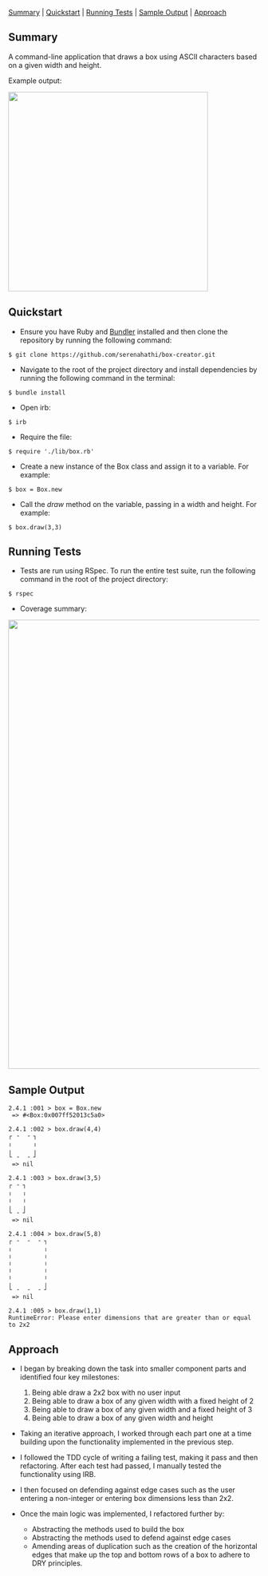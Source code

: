 

[Summary](#summary) | [Quickstart](#quickstart) | [Running Tests](#running-tests) | [Sample Output](#sample-output) | [Approach](#approach)

<a id ="#summary"></a>

## Summary

A command-line application that draws a box using ASCII characters based on a given width and height.

Example output: 

<img width = "400" src="https://user-images.githubusercontent.com/29439776/39396099-c472ee70-4adf-11e8-92de-9d86ba3f4b0e.png">



<a id ="#quickstart"></a>

## Quickstart

- Ensure you have Ruby and [Bundler](http://bundler.io/) installed and then clone the repository by running the following command:

```
$ git clone https://github.com/serenahathi/box-creator.git
```

* Navigate to the root of the project directory and install dependencies by running the following command in the terminal:

```
$ bundle install
```


* Open irb: 

```
$ irb
```

* Require the file:

```
$ require './lib/box.rb'
```

* Create a new instance of the Box class and assign it to a variable. For example:

```
$ box = Box.new
```

* Call the *draw* method on the variable, passing in a width and height. For example:

```
$ box.draw(3,3)
```


<a id ="#running-tests"></a>

## Running Tests

- Tests are run using RSpec. To run the entire test suite, run the following command in the root of the project directory:

```
$ rspec
```

- Coverage summary:

<img width = "900" src="https://user-images.githubusercontent.com/29439776/39401742-b8c6e670-4b44-11e8-8049-75c5567a5176.png">


<a id ="#sample-output"></a>

## Sample Output

```
2.4.1 :001 > box = Box.new
 => #<Box:0x007ff52013c5a0>

2.4.1 :002 > box.draw(4,4)
┌ ╶  ╶ ┐
╷      ╷
╷      ╷
└ ╶  ╶ ┘
 => nil

2.4.1 :003 > box.draw(3,5)
┌ ╶ ┐
╷   ╷
╷   ╷
╷   ╷
└ ╶ ┘
 => nil

2.4.1 :004 > box.draw(5,8)
┌ ╶  ╶  ╶ ┐
╷         ╷
╷         ╷
╷         ╷
╷         ╷
╷         ╷
╷         ╷
└ ╶  ╶  ╶ ┘
 => nil

2.4.1 :005 > box.draw(1,1)
RuntimeError: Please enter dimensions that are greater than or equal to 2x2
```

<a id ="#approach"></a>

## Approach

- I began by breaking down the task into smaller component parts and identified four key milestones:
  1. Being able draw a 2x2 box with no user input
  2. Being able to draw a box of any given width with a fixed height of 2
  3. Being able to draw a box of any given width and a fixed height of 3
  4. Being able to draw a box of any given width and height

- Taking an iterative approach, I worked through each part one at a time building upon the functionality implemented in the previous step.

- I followed the TDD cycle of writing a failing test, making it pass and then refactoring. After each test had passed, I manually tested the functionality using IRB.

- I then focused on defending against edge cases such as the user entering a non-integer or entering box dimensions less than 2x2.

- Once the main logic was implemented, I refactored further by:
    - Abstracting the methods used to build the box 
    - Abstracting the methods used to defend against edge cases
    - Amending areas of duplication such as the creation of the horizontal edges that make up the top and bottom rows of a box to adhere to DRY principles.
    
